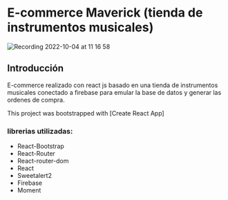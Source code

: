 # E-commerce Maverick (tienda de instrumentos musicales)

![Recording 2022-10-04 at 11 16 58](https://user-images.githubusercontent.com/105325211/193859228-f5dcbe9d-4690-4941-9847-46fc7e6eeaee.gif)

## Introducción

E-commerce realizado con react js basado en una tienda de instrumentos musicales conectado a firebase para emular la base de datos y generar las ordenes de compra.

This project was bootstrapped with [Create React App]

### librerias utilizadas:

- React-Bootstrap
- React-Router
- React-router-dom
- React
- Sweetalert2 
- Firebase
- Moment


